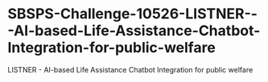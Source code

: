 # SBSPS-Challenge-10526-LISTNER---AI-based-Life-Assistance-Chatbot-Integration-for-public-welfare
LISTNER - AI-based Life Assistance Chatbot Integration for public welfare
